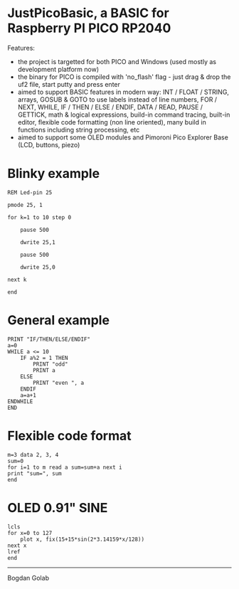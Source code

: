 JustPicoBasic, a BASIC for Raspberry PI PICO RP2040
===================================================

Features:

- the project is targetted for both PICO and Windows (used mostly as development platform now)
- the binary for PICO is compiled with 'no_flash' flag - just drag & drop the uf2 file, start putty and press enter
- aimed to support BASIC features in modern way: INT / FLOAT / STRING, arrays, GOSUB & GOTO to use labels instead of line numbers, FOR / NEXT, WHILE, IF / THEN / ELSE / ENDIF, DATA / READ, PAUSE / GETTICK, math & logical expressions, build-in command tracing, built-in editor, flexible code formatting (non line oriented), many build in functions including string processing, etc
- aimed to support some OLED modules and Pimoroni Pico Explorer Base (LCD, buttons, piezo)

Blinky example
==============
	REM Led-pin 25

	pmode 25, 1

	for k=1 to 10 step 0

		pause 500
	
		dwrite 25,1
	
		pause 500
	
		dwrite 25,0
	
	next k

	end

General example
===============
	PRINT "IF/THEN/ELSE/ENDIF"
	a=0
	WHILE a <= 10
		IF a%2 = 1 THEN 
			PRINT "odd" 
			PRINT a 
		ELSE 
			PRINT "even ", a 
		ENDIF
		a=a+1
	ENDWHILE
	END

Flexible code format
====================
	m=3 data 2, 3, 4 
	sum=0 
	for i=1 to m read a sum=sum+a next i 
	print "sum=", sum 
	end

OLED 0.91" SINE
==============
	lcls
	for x=0 to 127
		plot x, fix(15+15*sin(2*3.14159*x/128))
	next x
	lref
	end

---
Bogdan Golab
